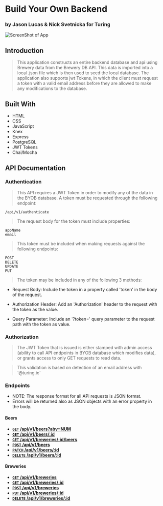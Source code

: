 # Build Your Own Backend

### by Jason Lucas & Nick Svetnicka for Turing

![ScreenShot of App](https://media.giphy.com/media/26Fffp4Lt7Y1YxEdy/giphy-downsized-large.gif?raw=true "ScreenShot of App")

## Introduction

> This application constructs an entire backend database and api using Brewery data from the Brewery DB API. This data is imported into a local .json file which is then used to seed the local database. The application also supports jwt Tokens, in which the client must request a token with a valid email address before they are allowed to make any modifications to the database.

## Built With

* HTML
* CSS
* JavaScript
* Knex
* Express
* PostgreSQL
* JWT Tokens
* Chai/Mocha


## API Documentation

### Authentication

> This API requires a JWT Token in order to modify any of the data in the BYOB database. A token must be requested through the following endpoint:

    /api/v1/authenticate

> The request body for the token must include properties:

    appName
    email

> This token must be included when making requests against the following endpoints:

    POST
    DELETE
    UPDATE
    PUT

> The token may be included in any of the following 3 methods:

- Request Body: Include the token in a property called 'token' in the body of the request.

- Authorization Header: Add an 'Authorization' header to the request with the token as the value.

- Query Parameter: Include an '?token=' query parameter to the request path with the token as value.

### Authorization

> The JWT Token that is issued is either stamped with admin access (ability to call API endpoints in BYOB database which modifies data), or grants access to only GET requests to read data.

> This validation is based on detection of an email address with '@turing.io'

### Endpoints

- NOTE: The response format for all API requests is JSON format.
- Errors will be returned also as JSON objects with an error property in the body.

#### Beers

- **[<code>GET</code> /api/v1/beers?abv=NUM](documentation/GET_beers.md)**
- **[<code>GET</code> /api/v1/beers/:id](linktomarkdown.md)**
- **[<code>GET</code> /api/v1/breweries/:id/beers](linktomarkdown.md)**
- **[<code>POST</code> /api/v1/beers](linktomarkdown.md)**
- **[<code>PATCH</code> /api/v1/beers/:id](linktomarkdown.md)**
- **[<code>DELETE</code> /api/v1/beers/:id](linktomarkdown.md)**

#### Breweries

- **[<code>GET</code> /api/v1/breweries](linktomarkdown.md)**
- **[<code>GET</code> /api/v1/breweries/:id](linktomarkdown.md)**
- **[<code>POST</code> /api/v1/breweries](linktomarkdown.md)**
- **[<code>PUT</code> /api/v1/breweries/:id](linktomarkdown.md)**
- **[<code>DELETE</code> /api/v1/breweries/:id](linktomarkdown.md)**